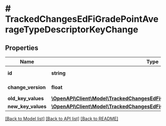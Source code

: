 # # TrackedChangesEdFiGradePointAverageTypeDescriptorKeyChange

## Properties

Name | Type | Description | Notes
------------ | ------------- | ------------- | -------------
**id** | **string** | Resource identifier | [optional]
**change_version** | **float** | Change version | [optional]
**old_key_values** | [**\OpenAPI\Client\Model\TrackedChangesEdFiGradePointAverageTypeDescriptorKey**](TrackedChangesEdFiGradePointAverageTypeDescriptorKey.md) |  | [optional]
**new_key_values** | [**\OpenAPI\Client\Model\TrackedChangesEdFiGradePointAverageTypeDescriptorKey**](TrackedChangesEdFiGradePointAverageTypeDescriptorKey.md) |  | [optional]

[[Back to Model list]](../../README.md#models) [[Back to API list]](../../README.md#endpoints) [[Back to README]](../../README.md)
